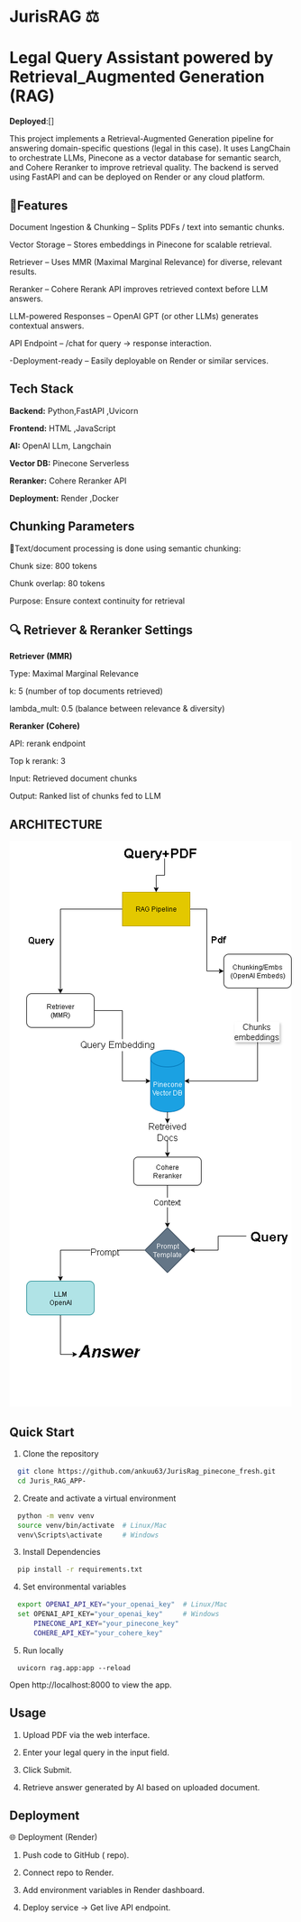 
# JurisRAG ⚖

# Legal Query Assistant powered by Retrieval_Augmented Generation (RAG)

**Deployed**:[]

This project implements a Retrieval-Augmented Generation pipeline for answering domain-specific questions (legal in this case). It uses LangChain to orchestrate LLMs, Pinecone as a vector database for semantic search, and Cohere Reranker to improve retrieval quality. The backend is served using FastAPI and can be deployed on Render or any cloud platform.

## 🚀Features
Document Ingestion & Chunking  – Splits PDFs / text into semantic chunks.

Vector Storage – Stores embeddings in Pinecone for scalable retrieval.

Retriever – Uses MMR (Maximal Marginal Relevance) for diverse, relevant results.

Reranker – Cohere Rerank API improves retrieved context before LLM answers.

LLM-powered Responses – OpenAI GPT (or other LLMs) generates contextual answers.

API Endpoint – /chat for query → response interaction.

-Deployment-ready – Easily deployable on Render or similar services.


## Tech Stack

**Backend:** Python,FastAPI ,Uvicorn

**Frontend:** HTML ,JavaScript

**AI:** OpenAI LLm, Langchain

**Vector DB:** Pinecone Serverless

**Reranker:** Cohere Reranker API

**Deployment:** Render ,Docker

## Chunking Parameters

📝Text/document processing is done using semantic chunking:

Chunk size: 800 tokens

Chunk overlap: 80 tokens

Purpose: Ensure context continuity for retrieval
## 🔍 Retriever & Reranker Settings
 

**Retriever (MMR)**

Type: Maximal Marginal Relevance

k: 5 (number of top documents retrieved)

lambda_mult: 0.5 (balance between relevance & diversity)


**Reranker (Cohere)**

API: rerank endpoint

Top k rerank: 3

Input: Retrieved document chunks

Output: Ranked list of chunks fed to LLM
## ARCHITECTURE

![image alt](https://github.com/ankuu63/JurisRag_pinecone_fresh/blob/028df29bf6f7c921619df6cf0cc95921dabb5bc0/dia.drawio.png)


## Quick Start

1. Clone the repository


```bash
  git clone https://github.com/ankuu63/JurisRag_pinecone_fresh.git
  cd Juris_RAG_APP-
```

2. Create and activate a virtual environment 


```bash
  python -m venv venv
  source venv/bin/activate  # Linux/Mac
  venv\Scripts\activate     # Windows
```

3. Install Dependencies


```bash
  pip install -r requirements.txt
```

4. Set environmental variables


```bash
  export OPENAI_API_KEY="your_openai_key"  # Linux/Mac
  set OPENAI_API_KEY="your_openai_key"     # Windows
      PINECONE_API_KEY="your_pinecone_key"
      COHERE_API_KEY="your_cohere_key"
```

5. Run locally


```
  uvicorn rag.app:app --reload
```


Open http://localhost:8000 to view the app.



## Usage


1. Upload PDF via the web interface.


2. Enter your legal query in the input field.


3. Click Submit.


4. Retrieve answer generated by AI based on uploaded document.
## Deployment

🌐 Deployment (Render)

1. Push code to GitHub ( repo).


2. Connect repo to Render.


3. Add environment variables in Render dashboard.


4. Deploy service → Get live API endpoint.



